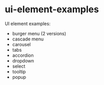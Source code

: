 # ui-element-examples
UI element examples:
- burger menu (2 versions)
- cascade menu
- carousel
- tabs
- accordion
- dropdown
- select
- tooltip
- popup
